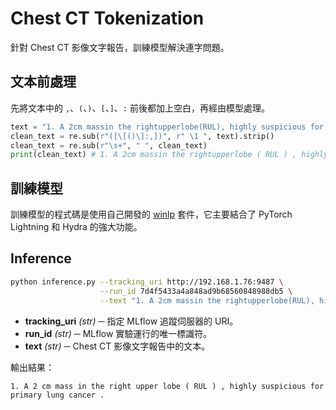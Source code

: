 # Chest CT Tokenization
針對 Chest CT 影像文字報告，訓練模型解決連字問題。

## 文本前處理
先將文本中的 `,`、`(`、`)`、`[`、`]`、`:` 前後都加上空白，再經由模型處理。
```python
text = "1. A 2cm massin the rightupperlobe(RUL), highly suspicious for primary lungcancer."
clean_text = re.sub(r"([\[()\]:,])", r" \1 ", text).strip()
clean_text = re.sub(r"\s+", " ", clean_text)
print(clean_text) # 1. A 2cm massin the rightupperlobe ( RUL ) , highly suspicious for primary lungcancer.
```

## 訓練模型
訓練模型的程式碼是使用自己開發的 [winlp](https://github.com/leechehao/MyMLOps) 套件，它主要結合了 PyTorch Lightning 和 Hydra 的強大功能。

## Inference
```bash
python inference.py --tracking_uri http://192.168.1.76:9487 \
                    --run_id 7d4f5433a4a848ad9b68560848988db5 \
                    --text "1. A 2cm massin the rightupperlobe(RUL), highly suspicious for primary lungcancer."
```
+ **tracking_uri** *(str)* ─ 指定 MLflow 追蹤伺服器的 URI。
+ **run_id** *(str)* ─ MLflow 實驗運行的唯一標識符。
+ **text** *(str)* ─ Chest CT 影像文字報告中的文本。

輸出結果：
```
1. A 2 cm mass in the right upper lobe ( RUL ) , highly suspicious for primary lung cancer .
```